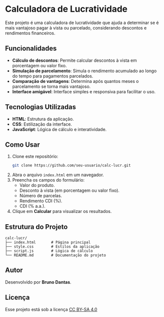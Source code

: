 # Calculadora de Lucratividade

Este projeto é uma calculadora de lucratividade que ajuda a determinar se é mais vantajoso pagar à vista ou parcelado, considerando descontos e rendimentos financeiros.

## Funcionalidades

- **Cálculo de descontos**: Permite calcular descontos à vista em porcentagem ou valor fixo.
- **Simulação de parcelamento**: Simula o rendimento acumulado ao longo do tempo para pagamentos parcelados.
- **Comparação de vantagens**: Determina após quantos meses o parcelamento se torna mais vantajoso.
- **Interface amigável**: Interface simples e responsiva para facilitar o uso.

## Tecnologias Utilizadas

- **HTML**: Estrutura da aplicação.
- **CSS**: Estilização da interface.
- **JavaScript**: Lógica de cálculo e interatividade.

## Como Usar

1. Clone este repositório:
   ```bash
   git clone https://github.com/seu-usuario/calc-lucr.git
   ```
2. Abra o arquivo `index.html` em um navegador.
3. Preencha os campos do formulário:
   - Valor do produto.
   - Desconto à vista (em porcentagem ou valor fixo).
   - Número de parcelas.
   - Rendimento CDI (%).
   - CDI (% a.a.).
4. Clique em **Calcular** para visualizar os resultados.

## Estrutura do Projeto

```
calc-lucr/
├── index.html       # Página principal
├── style.css        # Estilos da aplicação
├── script.js        # Lógica de cálculo
└── README.md        # Documentação do projeto
```

## Autor

Desenvolvido por **Bruno Dantas**.

## Licença

Esse projeto está sob a licença [CC BY-SA 4.0](https://creativecommons.org/licenses/by-sa/4.0/deed.pt-br)
